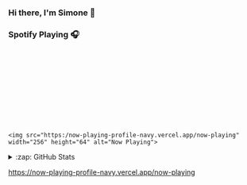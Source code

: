 ### Hi there, I'm Simone 👋

### Spotify Playing 🎧

<div>
    
<svg href="https://now-playing-profile-navy.vercel.app/now-playing?open">
    
    <img src="https:/now-playing-profile-navy.vercel.app/now-playing" width="256" height="64" alt="Now Playing">
    
</svg>

</div>

<details>
  <summary>:zap: GitHub Stats</summary>

  <img align="left" alt="codeSTACKr's GitHub Stats" src="https://github-readme-stats-omega-dusky.vercel.app/api?username=RossoSimo&show_icons=true&hide_border=true" />

</details>

https://now-playing-profile-navy.vercel.app/now-playing
